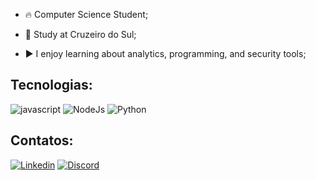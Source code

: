 - 🔥  Computer Science Student;

- 🔭 Study at Cruzeiro do Sul;

- ▶️ I enjoy learning about analytics, programming, and security tools;

## Tecnologias:
<div style="display: inline_block">
    <img aling="center" src="https://img.shields.io/badge/JavaScript-F7DF1E?style=for-the-badge&logo=javascript&logoColor=black" alt="javascript">
    <img aling="center" src="https://img.shields.io/badge/Node.js-43853D?style=for-the-badge&logo=node.js&logoColor=white" alt="NodeJs">
    <img aling="center" src="https://img.shields.io/badge/Python-43853D?style=for-the-badge&logo=python.js&logoColor=white" alt="Python">
</div>

## Contatos:
[![Linkedin](https://img.shields.io/badge/LinkedIn-0077B5?style=for-the-badge&logo=linkedin&logoColor=white)](https://www.linkedin.com/in/mustafa-eideh-b853581b4/)
[![Discord](https://img.shields.io/badge/Discord-7289DA?style=for-the-badge&logo=discord&logoColor=white)](https://discord.com/channels/@me)
